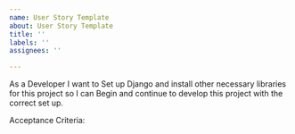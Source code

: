 ```yaml
---
name: User Story Template
about: User Story Template
title: ''
labels: ''
assignees: ''

---
```


As a Developer I want to Set up Django and install other necessary libraries for this project so I can Begin and continue to develop this project with the correct set up.

Acceptance Criteria:
